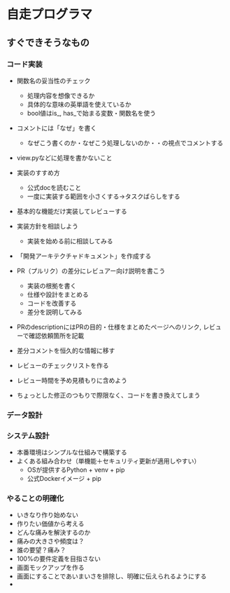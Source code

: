 # 自走プログラマ

## すぐできそうなもの

### コード実装

 - 関数名の妥当性のチェック
    - 処理内容を想像できるか
    - 具体的な意味の英単語を使えているか
    - bool値はis_, has_で始まる変数・関数名を使う

 - コメントには「なぜ」を書く
    - なぜこう書くのか・なぜこう処理しないのか・・の視点でコメントする
 - view.pyなどに処理を書かないこと
 - 実装のすすめ方
    - 公式docを読むこと
    - 一度に実装する範囲を小さくする→タスクばらしをする
 - 基本的な機能だけ実装してレビューする
 - 実装方針を相談しよう
    - 実装を始める前に相談してみる
 - 「開発アーキテクチャドキュメント」を作成する
 - PR（プルリク）の差分にレビュアー向け説明を書こう
    - 実装の根拠を書く
    - 仕様や設計をまとめる
    - コードを改善する
    - 差分を説明してみる
 - PRのdescriptionにはPRの目的・仕様をまとめたページへのリンク, レビューで確認依頼箇所を記載
 - 差分コメントを恒久的な情報に移す
 - レビューのチェックリストを作る
 - レビュー時間を予め見積もりに含めよう
 - ちょっとした修正のつもりで際限なく、コードを書き換えてしまう

### データ設計



### システム設計

 - 本番環境はシンプルな仕組みで構築する
 - よくある組み合わせ（単機能＋セキュリティ更新が適用しやすい）
   - OSが提供するPython + venv + pip
   - 公式Dockerイメージ + pip
 
### やることの明確化

 - いきなり作り始めない
 - 作りたい価値から考える
  - どんな痛みを解決するのか
  - 痛みの大きさや頻度は？
  - 誰の要望？痛み？
 - 100%の要件定義を目指さない
 - 画面モックアップを作る
  - 画面にすることであいまいさを排除し、明確に伝えられるようにする
  - 











